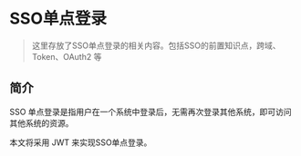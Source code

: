 # SSO单点登录

> 这里存放了SSO单点登录的相关内容。包括SSO的前置知识点，跨域、Token、OAuth2 等

## 简介

SSO 单点登录是指用户在一个系统中登录后，无需再次登录其他系统，即可访问其他系统的资源。

本文将采用 JWT 来实现SSO单点登录。